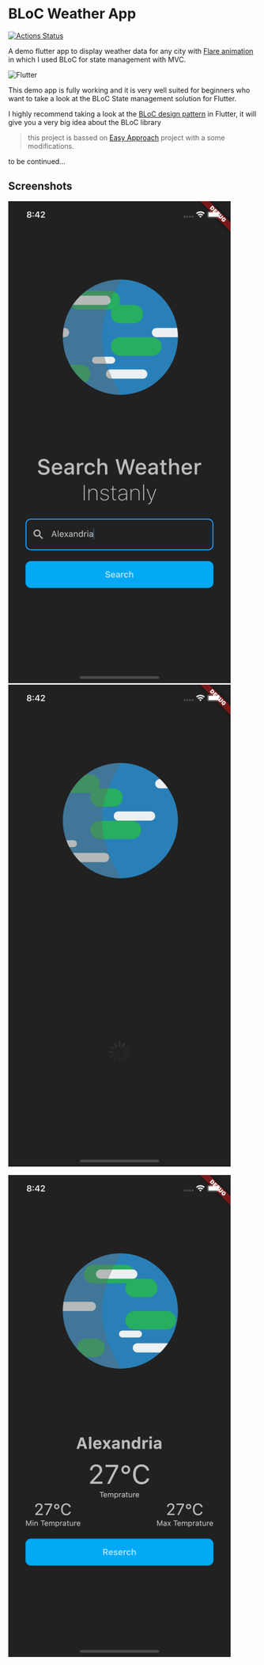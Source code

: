 # BLoC Weather App

[![Actions Status](https://github.com/{AhmedAbouelkher}/{BLoC-Weather-App}/workflows/{Actions.yaml}/badge.svg)](https://github.com/{AhmedAbouelkher}/{BLoC-Weather-App}/actions)

A demo flutter app to display weather data for any city with [Flare animation](https://rive.app/a/ArkangelB/files/flare/worldspin/preview "Flare animation") in which I used BLoC for state management with MVC.

<img src="https://i.ytimg.com/vi/fIY3TU9ORZI/maxresdefault.jpg" alt="Flutter">

This demo app is fully working and it is very well suited for beginners who want to take a look at the BLoC State management solution for Flutter.

I highly recommend taking a look at the [BLoC design pattern](https://medium.com/flutter-community/handling-network-calls-like-a-pro-in-flutter-31bd30c86be1 "BLoC design pattern") in Flutter, it will give you a very big idea about the BLoC library

> this project is bassed on [Easy Approach](https://github.com/themaaz32/WeatherAppWithBloc "Easy Approach") project with a some modifications. 

to be continued...

## Screenshots


<img src="screenshots/screenshot1.png" width="450"> <img src="screenshots/screenshot2.png" width="450">

<img src="screenshots/screenshot3.png" width="450">